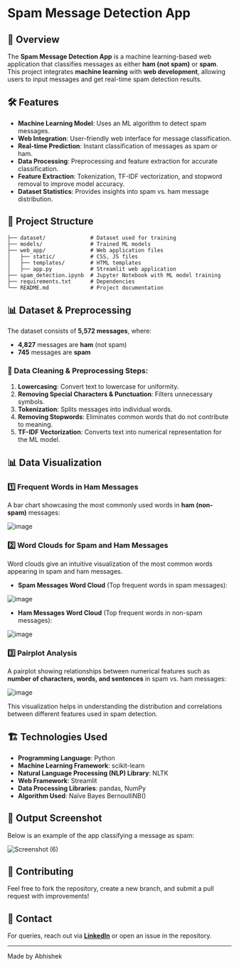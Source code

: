 # Spam Message Detection App

## 📌 Overview

The **Spam Message Detection App** is a machine learning-based web application that classifies messages as either **ham (not spam)** or **spam**. This project integrates **machine learning** with **web development**, allowing users to input messages and get real-time spam detection results.

## 🛠 Features

- **Machine Learning Model**: Uses an ML algorithm to detect spam messages.
- **Web Integration**: User-friendly web interface for message classification.
- **Real-time Prediction**: Instant classification of messages as spam or ham.
- **Data Processing**: Preprocessing and feature extraction for accurate classification.
- **Feature Extraction**: Tokenization, TF-IDF vectorization, and stopword removal to improve model accuracy.
- **Dataset Statistics**: Provides insights into spam vs. ham message distribution.

## 📂 Project Structure

```
├── dataset/              # Dataset used for training
├── models/               # Trained ML models
├── web_app/              # Web application files
│   ├── static/           # CSS, JS files
│   ├── templates/        # HTML templates
│   ├── app.py            # Streamlit web application
├── spam_detection.ipynb  # Jupyter Notebook with ML model training
├── requirements.txt      # Dependencies
└── README.md             # Project documentation
```

## 📊 Dataset & Preprocessing

The dataset consists of **5,572 messages**, where:

- **4,827** messages are **ham** (not spam)
- **745** messages are **spam**

### 🔹 Data Cleaning & Preprocessing Steps:

1. **Lowercasing**: Convert text to lowercase for uniformity.
2. **Removing Special Characters & Punctuation**: Filters unnecessary symbols.
3. **Tokenization**: Splits messages into individual words.
4. **Removing Stopwords**: Eliminates common words that do not contribute to meaning.
5. **TF-IDF Vectorization**: Converts text into numerical representation for the ML model.

## 📊 Data Visualization

### 1️⃣ Frequent Words in Ham Messages
A bar chart showcasing the most commonly used words in **ham (non-spam)** messages:

![image](https://github.com/user-attachments/assets/be484d42-84fe-4445-9069-b096755c6178)


### 2️⃣ Word Clouds for Spam and Ham Messages
Word clouds give an intuitive visualization of the most common words appearing in spam and ham messages.

- **Spam Messages Word Cloud** (Top frequent words in spam messages):

![image](https://github.com/user-attachments/assets/8ec1f724-9922-4052-800d-b7eb3e952817)



- **Ham Messages Word Cloud** (Top frequent words in non-spam messages):

![image](https://github.com/user-attachments/assets/566e64d2-762f-4cdb-b5b3-4f36ea4d49a2)


### 3️⃣ Pairplot Analysis
A pairplot showing relationships between numerical features such as **number of characters, words, and sentences** in spam vs. ham messages:

![image](https://github.com/user-attachments/assets/55df158e-aba4-4f50-bbb0-d93d5148b1b3)


This visualization helps in understanding the distribution and correlations between different features used in spam detection.

## 🏗 Technologies Used

- **Programming Language**: Python
- **Machine Learning Framework**: scikit-learn
- **Natural Language Processing (NLP) Library**: NLTK 
- **Web Framework**: Streamlit
- **Data Processing Libraries**: pandas, NumPy
- **Algorithm Used**: Naïve Bayes BernoulliNB() 

## 📸 Output Screenshot

Below is an example of the app classifying a message as spam:

![Screenshot (6)](https://github.com/user-attachments/assets/875d94e2-6792-4677-8860-22db3b5b5767)



## 🤝 Contributing

Feel free to fork the repository, create a new branch, and submit a pull request with improvements!

## 📧 Contact

For queries, reach out via [**LinkedIn**](https://www.linkedin.com/in/abhishek-835b5632b/) or open an issue in the repository.

---

Made by Abhishek
